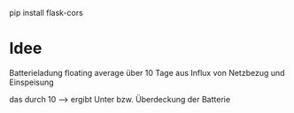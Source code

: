 pip install flask-cors


# Idee
Batterieladung
floating average über 10 Tage aus Influx von Netzbezug und Einspeisung

das durch 10 --> ergibt Unter bzw. Überdeckung der Batterie